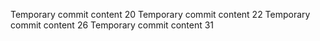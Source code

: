 Temporary commit content 20
Temporary commit content 22
Temporary commit content 26
Temporary commit content 31
